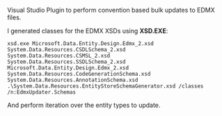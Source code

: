 Visual Studio Plugin to perform convention based bulk updates to EDMX files.

I generated classes for the EDMX XSDs using **XSD.EXE**:

    xsd.exe Microsoft.Data.Entity.Design.Edmx_2.xsd System.Data.Resources.CSDLSchema_2.xsd System.Data.Resources.CSMSL_2.xsd System.Data.Resources.SSDLSchema_2.xsd Microsoft.Data.Entity.Design.Edmx_2.xsd System.Data.Resources.CodeGenerationSchema.xsd System.Data.Resources.AnnotationSchema.xsd .\System.Data.Resources.EntityStoreSchemaGenerator.xsd /classes /n:EdmxUpdater.Schemas

And perform iteration over the entity types to update.
